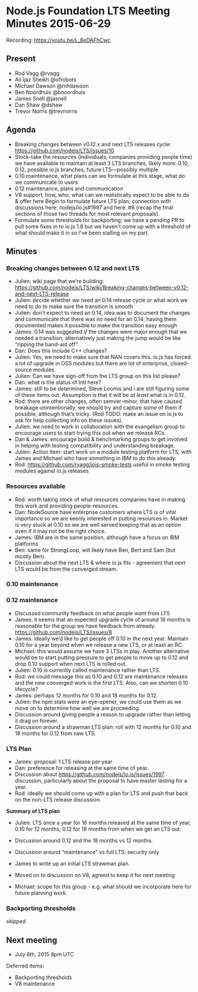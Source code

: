 # Node.js Foundation LTS Meeting Minutes 2015-06-29

Recording: https://youtu.be/L_8eDAFhCwc

## Present

* Rod Vagg @rvagg
* Ali Ijaz Sheikh @ofrobots
* Michael Dawson @mhdawson
* Ben Noordhuis @bnoordhuis
* James Snell @jasnell
* Dan Shaw @dshaw
* Trevor Norris @trevnorris

## Agenda

* Breaking changes between v0.12.x and next LTS releases cycle: https://github.com/nodejs/LTS/issues/10
* Stock-take the resources (individuals, companies providing people time) we have available to maintain at least 3 LTS branches, likely more: 0.10, 0.12, possible io.js branches, future LTS—possibly multiple
* 0.10 maintenance, what plans can we formulate at this stage, what do we communicate to users
* 0.12 maintenance, plans and communication
* V8 support, how, who, what can we realistically expect to be able to do & offer here
Begin to formulate future LTS plan; connection with discussions here: nodejs/io.js#1997 and here: #8 (recap the final sections of those two threads for most relevant proposals).
* Formulate some thresholds for backporting; we have a pending PR to pull some fixes in to io.js 1.8 but we haven't come up with a threshold of what should make it in so I've been stalling on my part.

## Minutes

### Breaking changes between 0.12 and next LTS

* Julien: wiki page that we’re building: https://github.com/nodejs/LTS/wiki/Breaking-changes-between-v0.12-and-next-LTS-release
* Julien: decide whether we need an 0.14 release cycle or what work we need to do to make sure the transition is smooth
* Julien: don’t expect to need an 0.14, idea was to document the changes and communicate that there was no need for an 0.14; having them documented makes it possible to make the transition easy enough
* James: 0.14 was suggested _if_ the changes were major enough that we needed a transition, alternatively just making the jump would be like “ripping the band-aid off”.
* Dan: Does this include C++ changes?
* Julien: Yes, we need to make sure that NAN covers this. io.js has forced a lot of upgrade in OSS modules but there are lot of enterprise, closed-source modules.
* Julien: Can we have sign-off from the LTS group on this list please?
* Dan: what is the status of Intl here?
* James: still to be determined, Steve Loomis and I are still figuring some of these items out. Assumption is that it will be _at least_ what is in 0.12.
* Rod: there are other changes, often semver-minor, that have caused breakage unintentionally, we should try and capture some of them if possible, although that’s tricky. (Rod TODO: make an issue on io.js to ask for help collecting info on these issues).
* Julien: we need to work in collaboration with the evangelism group to encourage users to start trying this out when we release RCs.
* Dan & James: encourage build & benchmarking groups to get involved in helping with testing compatibility and understanding breakage.
* Julien: Action item: start work on a module testing platform for LTS, with James and Michael who have something in IBM to do this already.
* Rod: https://github.com/rvagg/iojs-smoke-tests useful in smoke testing modules against io.js releases

### Resources available

* Rod: worth taking stock of what resources companies have in making this work and providing people-resources.
* Dan: NodeSource have enterprise customers where LTS is of vital importance so we are keenly interested in putting resources in. Market is very stuck at 0.10 so we are well served keeping that as an option even if it may not be the right choice.
* James: IBM are in the same position, although have a focus on IBM platforms
* Ben: same for StrongLoop, will likely have Ben, Bert and Sam (but mostly Ben).
* Discussion about the next LTS & where io.js fits - agreement that next LTS would be from the converged stream.

### 0.10 maintenance
### 0.12 maintenance

* Discussed community feedback on what people _want_ from LTS
* James: it seems that an expected upgrade cycle of around 18 months is reasonable for the group we have feedback from already. https://github.com/nodejs/LTS/issues/8
* James: ideally we’d like to get people off 0.10 in the next year. Maintain 0.10 for a year beyond when we release a new LTS, or at least an RC.
* Michael: this would assume we have 3 LTSs in play. Another alternative would be to start putting pressure to get people to move up to 0.12 and drop 0.10 support when next LTS is rolled out.
* Julien: 0.10 is currently called maintenance rather than LTS.
* Rod: we could message this as 0.10 and 0.12 are maintenance releases and the new converged work is the first LTS. Also, can we shorten 0.10 lifecycle?
* James: perhaps 12 months for 0.10 and 18 months for 0.12.
* Julien: the npm stats were an eye-opener, we could use them as we move on to determine how well we are proceeding.
* Discussion around giving people a reason to upgrade rather than letting it drag on forever.
* Discussion around a strawman LTS plan: roll with 12 months for 0.10 and 18 months for 0.12 from new LTS.

### LTS Plan

* James: proposal: 1 LTS release per year
* Dan: preference for releasing at the same time of year.
* Discussion about https://github.com/nodejs/io.js/issues/1997 discussion, particularly about the proposal to have master lasting for a year.
* Rod: ideally we should come up with a plan for LTS and push that back on the non-LTS release discussion.

**Summary of LTS plan**

* Julien: LTS once a year for 18 months released at the same time of year, 0.10 for 12 months, 0.12 for 18 months from when we get an LTS out.
* Discussion around 0.12 and the 18 months vs 12 months.
* Discussion around “maintenance” vs full LTS: security only
* James to write up an initial LTS strawman plan.

* Moved on to discussion on V8, agreed to keep it for next meeting

* Michael: scope for this group - e.g. what should we incorporate here for future planning work.

### Backporting thresholds

_skipped_

## Next meeting

* July 6th, 2015 8pm UTC

Deferred items:

* Backporting thresholds
* V8 maintenance
